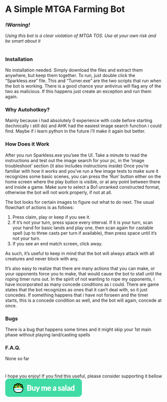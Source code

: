 # A Simple MTGA Farming Bot
### *!Warning!* 
*Using this bot is a clear violation of MTGA TOS. Use at your own risk and be smart about it*
#
#

### Installation

No installation needed. Simply download the files and extract them anywhere, but keep them together.
To run, just double click the “Sparkless.exe” file. This and “Turner.exe” are the two scripts that run when the bot is working.
There is a good chance your antivirus will flag any of the two as malicious. If this happens just create an exception and run them again.

### Why Autohotkey?

Mainly because i had absolutely 0 experience with code before starting (technically i still do) and AHK had the easiest image search function i could find. Maybe if i learn python in the future i’ll make it again but better.

### How Does it Work

After you run Sparkless.exe you’see the UI. Take a minute to read the instructions and test out the image search for your pc, in the ‘image troubleshoot’ section (it also includes instructions inside)
Once you’re familiar with how it works and you’ve run a few image tests to make sure it recognizes some basic scenes, you can press the ‘Run’ button either on the home screen where the play button is visible, or at any point between there and inside a game. 
Make sure to select a Bo1 unranked constructed format, otherwise the bot will not work properly, if not at all.

The bot looks for certain images to figure out what to do next. The usual flowchart of actions is as follows:

1) Press claim, play or keep if you see it.
2) If it’s not your turn, press space every interval. If it is your turn, scan your hand for basic lands and play one, then scan again for castable spell (up to three casts per turn if available), then press space until it’s not your turn.
3) If you see an end match screen, click away.

As such, it’s useful to keep in mind that the bot will always attack with all creatures and never block with any.

It’s also easy to realize that there are many actions that you can make, or your opponents force you to make, that would cause the bot to stall until the roping timer runs out. In the spirit of not wanting to rope my opponents, i have incorporated as many concede conditions as i could. There are game states that the bot recognizes as ones that it can’t deal with, so it just concedes. If something happens that i have not forseen and the timer starts, this is a concede condition as well, and the bot will again, concede at once.

### Bugs

There is a bug that happens some times and it might skip your 1st main phase without playing land/casting spells

### F.A.Q.

None so far

#
#

I hope you enjoy!
If you find this useful, please consider supporting it bellow
[![support](https://raw.githubusercontent.com/Patsa-code/MTGA-bot/main/.github/Support.png)](https://www.buymeacoffee.com/PatsaD)
